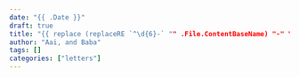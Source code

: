 ```yaml
---
date: "{{ .Date }}"
draft: true
title: "{{ replace (replaceRE `^\d{6}-` "" .File.ContentBaseName) "-" " " | title }}"
author: "Aai, and Baba"
tags: []
categories: ["letters"]
---
```

